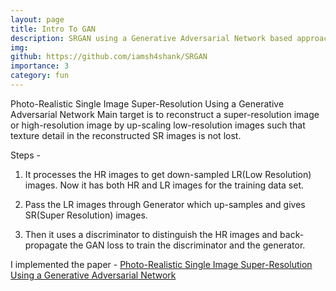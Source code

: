 ```yaml
---
layout: page
title: Intro To GAN
description: SRGAN using a Generative Adversarial Network based approach to reconsruct the galaxy images.
img: 
github: https://github.com/iamsh4shank/SRGAN
importance: 3
category: fun
---
```


Photo-Realistic Single Image Super-Resolution Using a Generative Adversarial Network Main target is to reconstruct a super-resolution image or high-resolution image by up-scaling low-resolution images such that texture detail in the reconstructed SR images is not lost.

Steps - 
1. It processes the HR images to get down-sampled LR(Low Resolution) images. Now it has both HR and LR images for the training data set. 

2. Pass the LR images through Generator which up-samples and gives SR(Super Resolution) images.

3. Then it uses a discriminator to distinguish the HR images and back-propagate the GAN loss to train the discriminator and the generator.

I implemented the paper - [Photo-Realistic Single Image Super-Resolution Using a Generative Adversarial Network](https://arxiv.org/abs/1609.04802)

